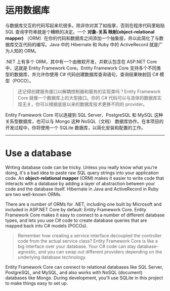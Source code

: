 # 运用数据库

与数据库交互的代码写起来坑很多。除非你对其了如指掌，否则在程序代码里粘贴 SQL 查询字符串就是个糟糕的决定。一个 **对象-关系 映射(object-relational mapper)** （ORM）在你的代码和数据库之间添加一个抽象层，并以此简化了与数据库交互代码的编写。Java 中的 Hibernate 和 Ruby 中的 ActiveRecord 就是广为人知的 ORM。

.NET 上有多个 ORM，其中有一个由微软开发，并默认包含在 ASP.NET Core 中，这就是 Entity Framework Core。Entity Framework Core 支持多个不同类型的数据库，并允许你使用 C# 代码创建数据库查询语句，查询结果映射回 C# 模型（POCO）。

> 还记得创建服务接口以解耦控制器和服务的实现类吗？Entity Framework Core 就像一个数据库上的大型接口。你的 C# 代码可以与具体的数据库实现无关，你可以根据底层以来的数据库技术更换不同的 provider。

Entity Framework Core 可以连接到 SQL Server、PostgreSQL 和 MySQL 这种关系型数据库，也可以与 Mongo 这种 NoSQL（文档） 数据库协作。在本项目的开发过程中，你将使用一个 SQLite 数据库，以简化安装和配置的工作。

---

# Use a database

Writing database code can be tricky. Unless you really know what you're doing, it's a bad idea to paste raw SQL query strings into your application code. An **object-relational mapper** (ORM) makes it easier to write code that interacts with a database by adding a layer of abstraction between your code and the database itself. Hibernate in Java and ActiveRecord in Ruby are two well-known ORMs.

There are a number of ORMs for .NET, including one built by Microsoft and included in ASP.NET Core by default: Entity Framework Core. Entity Framework Core makes it easy to connect to a number of different database types, and lets you use C# code to create database queries that are mapped back into C# models (POCOs).

> Remember how creating a service interface decoupled the controller code from the actual service class? Entity Framework Core is like a big interface over your database. Your C# code can stay database-agnostic, and you can swap out different providers depending on the underlying database technology.

Entity Framework Core can connect to relational databases like SQL Server, PostgreSQL, and MySQL, and also works with NoSQL (document) databases like Mongo. During development, you'll use SQLite in this project to make things easy to set up.
